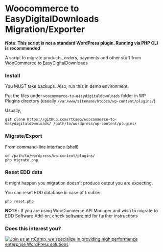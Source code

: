 Woocommerce to EasyDigitalDownloads Migration/Exporter
=========================================================

**Note: This script is not a standard WordPress plugin. Running via PHP CLI is recommended**


A script to migrate products, orders, payments and other stuff from WooCommerce to EasyDigitalDownloads

### Install

You MUST take backups. Also, run this in demo environment.

Put the files under `woocommerce-to-easydigitaldownloads` folder in WP Plugins directory (usually `/var/www/sitename/htdocs/wp-content/plugins/`)

Usually, 

```
git clone https://github.com/rtCamp/woocommerce-to-easydigitaldownloads/ /path/to/wordpress/wp-content/plugins/
```

### Migrate/Export

From command-line interface (shell)

```
cd /path/to/wordpress/wp-content/plugins/
php migrate.php
```

### Reset EDD data

It might happen you migration doesn't produce output you are expecting.

You can reset EDD database in case of trouble: 

```
php reset.php
```

**NOTE :**
If you are using WooCommerce API Manager and wish to migrate to EDD Software Add-on, check [software.md](https://github.com/rtCamp/woocommerce-to-easydigitaldownloads/blob/master/software.md) for further instructions


### Does this interest you?

<a href="https://rtcamp.com/"><img src="https://rtcamp.com/wp-content/uploads/2019/04/github-banner@2x.png" alt="Join us at rtCamp, we specialize in providing high performance enterprise WordPress solutions"></a>
